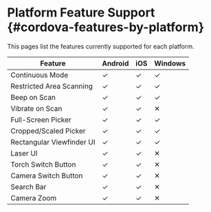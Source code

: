 Platform Feature Support    {#cordova-features-by-platform}
========================

This pages list the features currently supported for each platform.

| Feature                   | Android | iOS | Windows |
|---------------------------|---------|-----|---------|
| Continuous Mode           | ✓       | ✓   | ✓       |
| Restricted Area Scanning  | ✓       | ✓   | ✓       |
| Beep on Scan              | ✓       | ✓   | ✓       |
| Vibrate on Scan           | ✓       | ✓   | ✕       |
| Full-Screen Picker        | ✓       | ✓   | ✓       |
| Cropped/Scaled Picker     | ✓       | ✓   | ✓       |
| Rectangular Viewfinder UI | ✓       | ✓   | ✓       |
| Laser UI                  | ✓       | ✓   | ✕       |
| Torch Switch Button       | ✓       | ✓   | ✕       |
| Camera Switch Button      | ✓       | ✓   | ✕       |
| Search Bar                | ✓       | ✓   | ✕       |
| Camera Zoom               | ✓       | ✓   | ✕       |